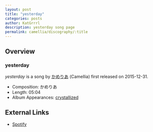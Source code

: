 ```yaml
---
layout: post
title: "yesterday"
categories: posts
author: KatGrrrl
description: yesterday song page
permalink: camellia/discography/:title
---
```


## Overview

### yesterday

*yesterday* is a song by [かめりあ](/camellia) (Camellia) first released on 2015-12-31.

* Composition: かめりあ
* Length: 05:04
* Album Appearances: [crystallized](<{% link postsInclude/_posts/camellia/albums/crystallized/2023-12-12-crystallized.md %}>)

## External Links

* [Spotify](https://open.spotify.com/track/2MuVmb0UZSGUGk6YYBC7j9?si=8251818c92bd4250)
